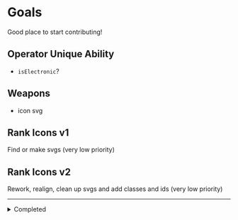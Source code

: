 # Goals

Good place to start contributing!

## Operator Unique Ability

- `isElectronic`?

## Weapons

- icon svg

## Rank Icons v1

Find or make svgs (very low priority)

## Rank Icons v2

Rework, realign, clean up svgs and add classes and ids (very low priority)

---

<details>
<summary>Completed</summary>

- Weapons
  - `slot` value
- Operator Unique Ability
  - icon svg ([#9](https://github.com/danielwerg/r6data/issues/9))
- Operator Weapon Attachments
  - Icon svg
  - primary, secondary, slug, sights, barrels, grips, under barrels

</details>
